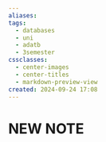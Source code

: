 ```yaml
---
aliases: 
tags:
  - databases
  - uni
  - adatb
  - 3semester
cssclasses:
  - center-images
  - center-titles
  - markdown-preview-view
created: 2024-09-24 17:08
---
```


# NEW NOTE
